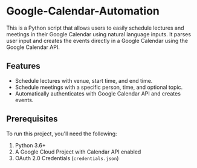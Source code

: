 # Google-Calendar-Automation
This is a Python script that allows users to easily schedule lectures and meetings in their Google Calendar using natural language inputs. It parses user input and creates the events directly in a Google Calendar using the Google Calendar API.

## Features
- Schedule lectures with venue, start time, and end time.
- Schedule meetings with a specific person, time, and optional topic.
- Automatically authenticates with Google Calendar API and creates events.

## Prerequisites
To run this project, you'll need the following:
1. Python 3.6+
2. A Google Cloud Project with Calendar API enabled
3. OAuth 2.0 Credentials (`credentials.json`)


